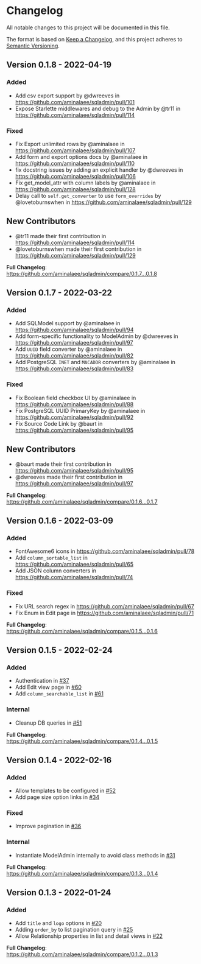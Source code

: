 # Changelog
All notable changes to this project will be documented in this file.

The format is based on [Keep a Changelog](https://keepachangelog.com/en/1.0.0/),
and this project adheres to [Semantic Versioning](https://semver.org/spec/v2.0.0.html).

## Version 0.1.8 - 2022-04-19

### Added

* Add csv export support by @dwreeves in https://github.com/aminalaee/sqladmin/pull/101
* Expose Starlette middlewares and debug to the Admin by @tr11 in https://github.com/aminalaee/sqladmin/pull/114

### Fixed

* Fix Export unlimited rows by @aminalaee in https://github.com/aminalaee/sqladmin/pull/107
* Add form and export options docs by @aminalaee in https://github.com/aminalaee/sqladmin/pull/110
* fix docstring issues by adding an explicit handler by @dwreeves in https://github.com/aminalaee/sqladmin/pull/106
* Fix get_model_attr with column labels by @aminalaee in https://github.com/aminalaee/sqladmin/pull/128
* Delay call to `self.get_converter` to use `form_overrides` by @lovetoburnswhen in https://github.com/aminalaee/sqladmin/pull/129

## New Contributors
* @tr11 made their first contribution in https://github.com/aminalaee/sqladmin/pull/114
* @lovetoburnswhen made their first contribution in https://github.com/aminalaee/sqladmin/pull/129

**Full Changelog**: https://github.com/aminalaee/sqladmin/compare/0.1.7...0.1.8

## Version 0.1.7 - 2022-03-22

### Added

* Add SQLModel support by @aminalaee in https://github.com/aminalaee/sqladmin/pull/94
* Add form-specific functionality to ModelAdmin by @dwreeves in https://github.com/aminalaee/sqladmin/pull/97
* Add `UUID` field converter by @aminalaee in https://github.com/aminalaee/sqladmin/pull/82
* Add PostgreSQL `INET` and `MACADDR` converters by @aminalaee in https://github.com/aminalaee/sqladmin/pull/83

### Fixed

* Fix Boolean field checkbox UI by @aminalaee in https://github.com/aminalaee/sqladmin/pull/88
* Fix PostgreSQL UUID PrimaryKey by @aminalaee in https://github.com/aminalaee/sqladmin/pull/92
* Fix Source Code Link by @baurt in https://github.com/aminalaee/sqladmin/pull/95

## New Contributors
* @baurt made their first contribution in https://github.com/aminalaee/sqladmin/pull/95
* @dwreeves made their first contribution in https://github.com/aminalaee/sqladmin/pull/97

**Full Changelog**: https://github.com/aminalaee/sqladmin/compare/0.1.6...0.1.7

## Version 0.1.6 - 2022-03-09

### Added

* FontAwesome6 icons in https://github.com/aminalaee/sqladmin/pull/78
* Add `column_sortable_list` in https://github.com/aminalaee/sqladmin/pull/65
* Add JSON column converters in https://github.com/aminalaee/sqladmin/pull/74

### Fixed

* Fix URL search regex in https://github.com/aminalaee/sqladmin/pull/67
* Fix Enum in Edit page in https://github.com/aminalaee/sqladmin/pull/71

**Full Changelog**: https://github.com/aminalaee/sqladmin/compare/0.1.5...0.1.6

## Version 0.1.5 - 2022-02-24

### Added

* Authentication in [#37](https://github.com/aminalaee/sqladmin/pull/37)
* Add Edit view page in [#60](https://github.com/aminalaee/sqladmin/pull/60)
* Add `column_searchable_list` in [#61](https://github.com/aminalaee/sqladmin/pull/61)

### Internal

* Cleanup DB queries in [#51](https://github.com/aminalaee/sqladmin/pull/54)

**Full Changelog**: https://github.com/aminalaee/sqladmin/compare/0.1.4...0.1.5

## Version 0.1.4 - 2022-02-16

### Added

* Allow templates to be configured in [#52](https://github.com/aminalaee/sqladmin/pull/52)
* Add page size option links in [#34](https://github.com/aminalaee/sqladmin/pull/34)

### Fixed

* Improve pagination in [#36](https://github.com/aminalaee/sqladmin/pull/36)

### Internal

* Instantiate ModelAdmin internally to avoid class methods in [#31](https://github.com/aminalaee/sqladmin/pull/31)

**Full Changelog**: https://github.com/aminalaee/sqladmin/compare/0.1.3...0.1.4

## Version 0.1.3 - 2022-01-24

### Added

* Add `title` and `logo` options in [#20](https://github.com/aminalaee/sqladmin/pull/20)
* Adding `order_by` to list pagination query in [#25](https://github.com/aminalaee/sqladmin/pull/25)
* Allow Relationship properties in list and detail views in [#22](https://github.com/aminalaee/sqladmin/pull/22)

**Full Changelog**: https://github.com/aminalaee/sqladmin/compare/0.1.2...0.1.3
